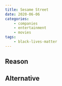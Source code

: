 ```yaml
---
title: Sesame Street
date: 2020-06-06
categories:
    - companies
    - entertainment
    - movies
tags:
    - black-lives-matter
---
```


## Reason


## Alternative

